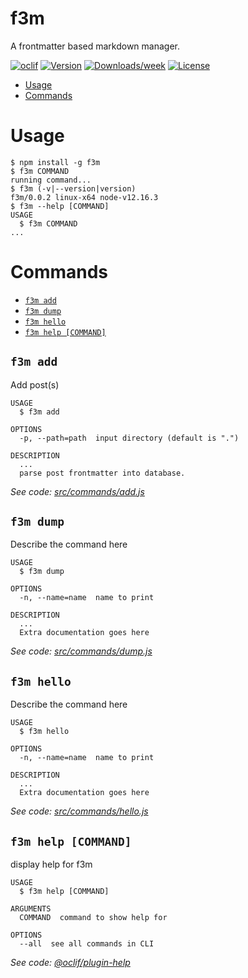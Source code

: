 f3m
===

A frontmatter based markdown manager.

[![oclif](https://img.shields.io/badge/cli-oclif-brightgreen.svg)](https://oclif.io)
[![Version](https://img.shields.io/npm/v/f3m.svg)](https://npmjs.org/package/f3m)
[![Downloads/week](https://img.shields.io/npm/dw/f3m.svg)](https://npmjs.org/package/f3m)
[![License](https://img.shields.io/npm/l/f3m.svg)](https://github.com/wuxiaobai24/f3m/blob/master/package.json)

<!-- toc -->
* [Usage](#usage)
* [Commands](#commands)
<!-- tocstop -->
# Usage
<!-- usage -->
```sh-session
$ npm install -g f3m
$ f3m COMMAND
running command...
$ f3m (-v|--version|version)
f3m/0.0.2 linux-x64 node-v12.16.3
$ f3m --help [COMMAND]
USAGE
  $ f3m COMMAND
...
```
<!-- usagestop -->
# Commands
<!-- commands -->
* [`f3m add`](#f3m-add)
* [`f3m dump`](#f3m-dump)
* [`f3m hello`](#f3m-hello)
* [`f3m help [COMMAND]`](#f3m-help-command)

## `f3m add`

Add post(s)

```
USAGE
  $ f3m add

OPTIONS
  -p, --path=path  input directory (default is ".")

DESCRIPTION
  ...
  parse post frontmatter into database.
```

_See code: [src/commands/add.js](https://github.com/wuxiaobai24/f3m/blob/v0.0.2/src/commands/add.js)_

## `f3m dump`

Describe the command here

```
USAGE
  $ f3m dump

OPTIONS
  -n, --name=name  name to print

DESCRIPTION
  ...
  Extra documentation goes here
```

_See code: [src/commands/dump.js](https://github.com/wuxiaobai24/f3m/blob/v0.0.2/src/commands/dump.js)_

## `f3m hello`

Describe the command here

```
USAGE
  $ f3m hello

OPTIONS
  -n, --name=name  name to print

DESCRIPTION
  ...
  Extra documentation goes here
```

_See code: [src/commands/hello.js](https://github.com/wuxiaobai24/f3m/blob/v0.0.2/src/commands/hello.js)_

## `f3m help [COMMAND]`

display help for f3m

```
USAGE
  $ f3m help [COMMAND]

ARGUMENTS
  COMMAND  command to show help for

OPTIONS
  --all  see all commands in CLI
```

_See code: [@oclif/plugin-help](https://github.com/oclif/plugin-help/blob/v3.1.0/src/commands/help.ts)_
<!-- commandsstop -->
